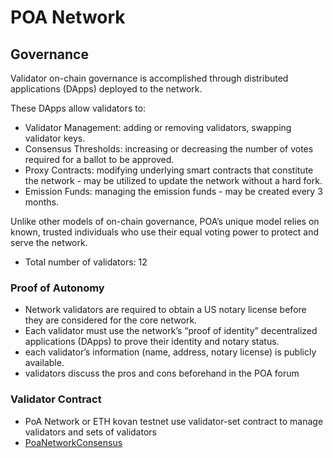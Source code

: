 # POA Network

## Governance

Validator on-chain governance is accomplished through distributed applications (DApps) deployed to the network.

These DApps allow validators to:
* Validator Management: adding or removing validators, swapping validator keys.
* Consensus Thresholds: increasing or decreasing the number of votes required for a ballot to be approved.
* Proxy Contracts: modifying underlying smart contracts that constitute the network - may be utilized to update the network without a hard fork.
* Emission Funds: managing the emission funds - may be created every 3 months.

Unlike other models of on-chain governance, POA’s unique model relies on known, trusted individuals who use their equal voting power to protect and serve the network.

* Total number of validators: 12

### Proof of Autonomy

* Network validators are required to obtain a US notary license before they are considered for the core network.
* Each validator must use the network’s “proof of identity” decentralized applications (DApps) to prove their identity and notary status.
* each validator’s information (name, address, notary license) is publicly available.
* validators discuss the pros and cons beforehand in the POA forum

### Validator Contract

* PoA Network or ETH kovan testnet use validator-set contract to manage validators and sets of validators
* [PoaNetworkConsensus](https://blockscout.com/poa/core/address/0xa105Db0e6671C7B5f4f350ff1Af6460E6C696e71/contracts)

